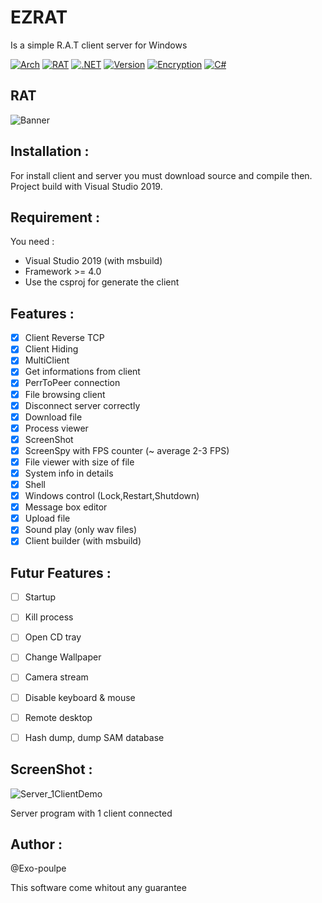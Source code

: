 # EZRAT

Is a simple R.A.T client server for Windows

[![Arch](https://img.shields.io/badge/-Arch%20:%20x86-red?&style=flat-square)](https://google.com)
[![RAT](https://img.shields.io/badge/-RAT-black?&style=flat-square)](https://google.com)
[![.NET](https://img.shields.io/badge/-.NET%204.0-purple?&style=flat-square)](https://google.com)
[![Version](https://img.shields.io/badge/-v0.1.6-blue?style=flat-square)](https://google.com)
[![Encryption](https://img.shields.io/badge/-AES-gray?&style=flat-square)](https://google.com)
[![C#](https://img.shields.io/badge/-C%23-green?&style=flat-square)](https://google.com)


## RAT

![Banner](https://user-images.githubusercontent.com/33369156/74089566-aadd2b00-4aa2-11ea-8dee-b56b5eecaaaa.png)


## Installation :
For install client and server you must download source and compile then. Project build with Visual Studio 2019.

## Requirement : 
You need : 

* Visual Studio 2019 (with msbuild)
* Framework >= 4.0
* Use the csproj for generate the client

## Features :
- [x] Client Reverse TCP
- [x] Client Hiding
- [x] MultiClient
- [x] Get informations from client
- [x] PerrToPeer connection 
- [x] File browsing client
- [x] Disconnect server correctly
- [x] Download file
- [x] Process viewer
- [x] ScreenShot
- [x] ScreenSpy with FPS counter (~ average 2-3 FPS)
- [x] File viewer with size of file
- [x] System info in details
- [x] Shell
- [x] Windows control (Lock,Restart,Shutdown)
- [x] Message box editor 
- [x] Upload file
- [x] Sound play (only wav files)
- [x] Client builder (with msbuild)

## Futur Features : 
- [ ] Startup
- [ ] Kill process
- [ ] Open CD tray
- [ ] Change Wallpaper
- [ ] Camera stream
- [ ] Disable keyboard & mouse
- [ ] Remote desktop
- [ ] Hash dump, dump SAM database


## ScreenShot : 
![Server_1ClientDemo](https://user-images.githubusercontent.com/33369156/73479792-ebe58900-4398-11ea-89e0-2629d948794e.png)

Server program with 1 client connected


## Author :
@Exo-poulpe

This software come whitout any guarantee